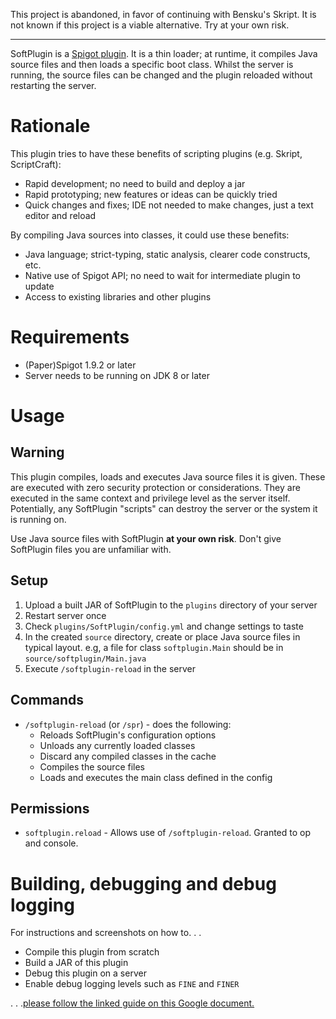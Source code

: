 This project is abandoned, in favor of continuing with Bensku's Skript. It is not known
if this project is a viable alternative. Try at your own risk.

----

SoftPlugin is a [Spigot plugin][0]. It is a thin loader; at runtime, it compiles Java
source files and then loads a specific boot class. Whilst the server is running, the
source files can be changed and the plugin reloaded without restarting the server.

# Rationale

This plugin tries to have these benefits of scripting plugins (e.g. Skript, ScriptCraft):

* Rapid development; no need to build and deploy a jar
* Rapid prototyping; new features or ideas can be quickly tried
* Quick changes and fixes; IDE not needed to make changes, just a text editor and reload

By compiling Java sources into classes, it could use these benefits:

* Java language; strict-typing, static analysis, clearer code constructs, etc.
* Native use of Spigot API; no need to wait for intermediate plugin to update
* Access to existing libraries and other plugins

# Requirements

* (Paper)Spigot 1.9.2 or later
* Server needs to be running on JDK 8 or later

# Usage

## Warning

This plugin compiles, loads and executes Java source files it is given. These are executed
with zero security protection or considerations. They are executed in the same context
and privilege level as the server itself. Potentially, any SoftPlugin "scripts" can
destroy the server or the system it is running on.

Use Java source files with SoftPlugin **at your own risk**. Don't give SoftPlugin files
you are unfamiliar with.

## Setup

1. Upload a built JAR of SoftPlugin to the `plugins` directory of your server
1. Restart server once
1. Check `plugins/SoftPlugin/config.yml` and change settings to taste
1. In the created `source` directory, create or place Java source files in typical layout.
e.g, a file for class `softplugin.Main` should be in `source/softplugin/Main.java`
1. Execute `/softplugin-reload` in the server

## Commands

* `/softplugin-reload` (or `/spr`) - does the following:
  * Reloads SoftPlugin's configuration options
  * Unloads any currently loaded classes
  * Discard any compiled classes in the cache
  * Compiles the source files
  * Loads and executes the main class defined in the config

## Permissions

* `softplugin.reload` - Allows use of `/softplugin-reload`. Granted to op and console.

# Building, debugging and debug logging

For instructions and screenshots on how to. . .

* Compile this plugin from scratch
* Build a JAR of this plugin
* Debug this plugin on a server
* Enable debug logging levels such as `FINE` and `FINER`

. . .[please follow the linked guide on this Google document.](https://docs.google.com/document/d/1TTDXG7IZ9M0D2-rzbILAWg1CKjynHK8fNGxbf3W4wBk/view)

[0]: https://hub.spigotmc.org/javadocs/spigot/
